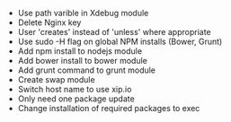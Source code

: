 * Use path varible in Xdebug module
* Delete Nginx key
* User 'creates' instead of 'unless' where appropriate
* Use sudo -H flag on global NPM installs (Bower, Grunt)
* Add npm install to nodejs module
* Add bower install to bower module
* Add grunt command to grunt module
* Create swap module
* Switch host name to use xip.io
* Only need one package update
* Change installation of required packages to exec
